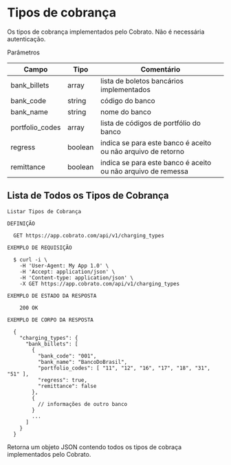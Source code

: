 # Tipos de cobrança

Os tipos de cobrança implementados pelo Cobrato. Não é necessária autenticação.

Parâmetros

| Campo           | Tipo    | Comentário                                                   |
|-----------------|---------|--------------------------------------------------------------|
| bank_billets    | array   | lista de boletos bancários implementados                     |
| bank_code       | string  | código do banco                                              |
| bank_name       | string  | nome do banco                                                |
| portfolio_codes | array   | lista de códigos de portfólio do banco                       |
| regress         | boolean | indica se para este banco é aceito ou não arquivo de retorno |
| remittance      | boolean | indica se para este banco é aceito ou não arquivo de remessa |


## Lista de Todos os Tipos de Cobrança

```shell
Listar Tipos de Cobrança

DEFINIÇÃO

  GET https://app.cobrato.com/api/v1/charging_types

EXEMPLO DE REQUISIÇÃO

  $ curl -i \
    -H 'User-Agent: My App 1.0' \
    -H 'Accept: application/json' \
    -H 'Content-type: application/json' \
    -X GET https://app.cobrato.com/api/v1/charging_types

EXEMPLO DE ESTADO DA RESPOSTA

    200 OK

EXEMPLO DE CORPO DA RESPOSTA

  {
    "charging_types": {
      "bank_billets": [
        {
          "bank_code": "001",
          "bank_name": "BancoDoBrasil",
          "portfolio_codes": [ "11", "12", "16", "17", "18", "31", "51" ],
          "regress": true,
          "remittance": false
        },
        {
          // informações de outro banco
        }
        ...
      ]
    }
  }
```

Retorna um objeto JSON contendo todos os tipos de cobraça implementados pelo Cobrato.
